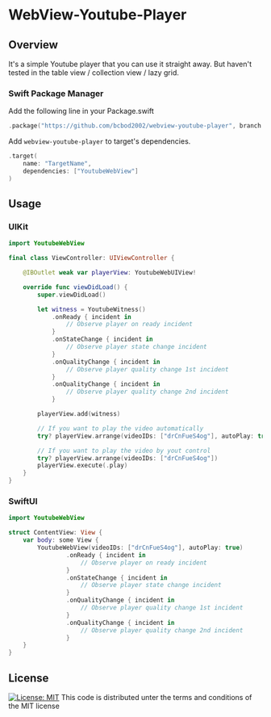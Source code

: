 # WebView-Youtube-Player

## Overview

It's a simple Youtube player that you can use it straight away.
But haven't tested in the table view / collection view / lazy grid.

### Swift Package Manager

Add the following line in your Package.swift

```swift
.package("https://github.com/bcbod2002/webview-youtube-player", branch: "master")
```

Add `webview-youtube-player` to target's dependencies.

```swift
.target(
    name: "TargetName",
    dependencies: ["YoutubeWebView"]
)
```

## Usage

### UIKit

```swift
import YoutubeWebView

final class ViewController: UIViewController {

    @IBOutlet weak var playerView: YoutubeWebUIView!

    override func viewDidLoad() {
        super.viewDidLoad()

        let witness = YoutubeWitness()
            .onReady { incident in
                // Observe player on ready incident
            }
            .onStateChange { incident in
                // Observe player state change incident
            }
            .onQualityChange { incident in
                // Observe player quality change 1st incident
            }
            .onQualityChange { incident in
                // Observe player quality change 2nd incident
            }

        playerView.add(witness)

        // If you want to play the video automatically
        try? playerView.arrange(videoIDs: ["drCnFueS4og"], autoPlay: true)

        // If you want to play the video by yout control
        try? playerView.arrange(videoIDs: ["drCnFueS4og"])
        playerView.execute(.play)
    }
}
```

### SwiftUI

```swift
import YoutubeWebView

struct ContentView: View {
    var body: some View {
        YoutubeWebView(videoIDs: ["drCnFueS4og"], autoPlay: true)
                .onReady { incident in
                    // Observe player on ready incident
                }
                .onStateChange { incident in
                    // Observe player state change incident
                }
                .onQualityChange { incident in
                    // Observe player quality change 1st incident
                }
                .onQualityChange { incident in
                    // Observe player quality change 2nd incident
                }
    }
}
```

## License

[![License: MIT](https://img.shields.io/badge/License-MIT-yellow.svg)](https://opensource.org/licenses/MIT)
This code is distributed unter the terms and conditions of the MIT license
